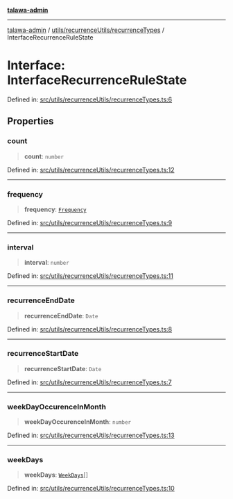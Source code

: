 [**talawa-admin**](../../../../README.md)

***

[talawa-admin](../../../../README.md) / [utils/recurrenceUtils/recurrenceTypes](../README.md) / InterfaceRecurrenceRuleState

# Interface: InterfaceRecurrenceRuleState

Defined in: [src/utils/recurrenceUtils/recurrenceTypes.ts:6](https://github.com/gautam-divyanshu/talawa-admin/blob/2490b2ea9583ec972ca984b1d93932def1c9f92b/src/utils/recurrenceUtils/recurrenceTypes.ts#L6)

## Properties

### count

> **count**: `number`

Defined in: [src/utils/recurrenceUtils/recurrenceTypes.ts:12](https://github.com/gautam-divyanshu/talawa-admin/blob/2490b2ea9583ec972ca984b1d93932def1c9f92b/src/utils/recurrenceUtils/recurrenceTypes.ts#L12)

***

### frequency

> **frequency**: [`Frequency`](../enumerations/Frequency.md)

Defined in: [src/utils/recurrenceUtils/recurrenceTypes.ts:9](https://github.com/gautam-divyanshu/talawa-admin/blob/2490b2ea9583ec972ca984b1d93932def1c9f92b/src/utils/recurrenceUtils/recurrenceTypes.ts#L9)

***

### interval

> **interval**: `number`

Defined in: [src/utils/recurrenceUtils/recurrenceTypes.ts:11](https://github.com/gautam-divyanshu/talawa-admin/blob/2490b2ea9583ec972ca984b1d93932def1c9f92b/src/utils/recurrenceUtils/recurrenceTypes.ts#L11)

***

### recurrenceEndDate

> **recurrenceEndDate**: `Date`

Defined in: [src/utils/recurrenceUtils/recurrenceTypes.ts:8](https://github.com/gautam-divyanshu/talawa-admin/blob/2490b2ea9583ec972ca984b1d93932def1c9f92b/src/utils/recurrenceUtils/recurrenceTypes.ts#L8)

***

### recurrenceStartDate

> **recurrenceStartDate**: `Date`

Defined in: [src/utils/recurrenceUtils/recurrenceTypes.ts:7](https://github.com/gautam-divyanshu/talawa-admin/blob/2490b2ea9583ec972ca984b1d93932def1c9f92b/src/utils/recurrenceUtils/recurrenceTypes.ts#L7)

***

### weekDayOccurenceInMonth

> **weekDayOccurenceInMonth**: `number`

Defined in: [src/utils/recurrenceUtils/recurrenceTypes.ts:13](https://github.com/gautam-divyanshu/talawa-admin/blob/2490b2ea9583ec972ca984b1d93932def1c9f92b/src/utils/recurrenceUtils/recurrenceTypes.ts#L13)

***

### weekDays

> **weekDays**: [`WeekDays`](../enumerations/WeekDays.md)[]

Defined in: [src/utils/recurrenceUtils/recurrenceTypes.ts:10](https://github.com/gautam-divyanshu/talawa-admin/blob/2490b2ea9583ec972ca984b1d93932def1c9f92b/src/utils/recurrenceUtils/recurrenceTypes.ts#L10)
